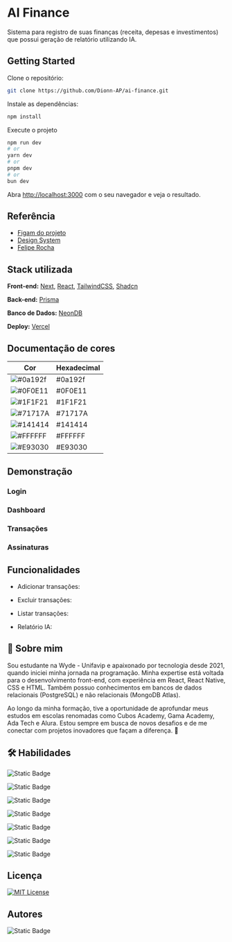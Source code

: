 # AI Finance

Sistema para registro de suas finanças (receita, depesas e investimentos) que possui geração de relatório utilizando IA.

## Getting Started

Clone o repositório:
```bash
git clone https://github.com/Dionn-AP/ai-finance.git
```

Instale as dependências:
```bash
npm install
```

Execute o projeto
```bash
npm run dev
# or
yarn dev
# or
pnpm dev
# or
bun dev
```

Abra [http://localhost:3000](http://localhost:3000) com o seu navegador e veja o resultado.


## Referência

 - [Figam do projeto](https://www.figma.com/design/hZEzXYKuYqto6DZfJSHAxs/FSW-Finance-(LIVE)-(Copy)?node-id=57-1074&p=f&t=6O6sd8KuPQRzgEgC-0)
 - [Design System](https://ui.shadcn.com/)
 - [Felipe Rocha](https://github.com/felipemotarocha)


## Stack utilizada

**Front-end:** [Next](https://nextjs.org/), [React](https://react.dev/), [TailwindCSS](https://tailwindcss.com/), [Shadcn](https://ui.shadcn.com/docs)

**Back-end:** [Prisma](https://www.prisma.io/)

**Banco de Dados:** [NeonDB](https://console.neon.tech/)

**Deploy:**  [Vercel](https://vercel.com/)

## Documentação de cores

| Cor               | Hexadecimal                                                |
| ----------------- | ---------------------------------------------------------------- |
| ![#0a192f](https://via.placeholder.com/15/55B02E?text=+)      | #0a192f |
| ![#0F0E11](https://via.placeholder.com/15/0F0E11?text=+)      |  #0F0E11 |
| ![#1F1F21](https://via.placeholder.com/15/1F1F21?text=+)       |  #1F1F21 |
| ![#71717A](https://via.placeholder.com/15/71717A?text=+)      |  #71717A |
| ![#141414](https://via.placeholder.com/15/141414?text=+)      |  #141414 |
| ![#FFFFFF](https://via.placeholder.com/15/FFFFFF?text=+)      |  #FFFFFF |
| ![#E93030](https://via.placeholder.com/15/E93030?text=+)      |  #E93030 |

## Demonstração

### Login


### Dashboard


### Transações


### Assinaturas
## Funcionalidades

- Adicionar transações:


- Excluir transações:


- Listar transações:


- Relatório IA:




## 🚀 Sobre mim
Sou estudante na Wyde - Unifavip e apaixonado por tecnologia desde 2021, quando iniciei minha jornada na programação. Minha expertise está voltada para o desenvolvimento front-end, com experiência em React, React Native, CSS e HTML. Também possuo conhecimentos em bancos de dados relacionais (PostgreSQL) e não relacionais (MongoDB Atlas).

Ao longo da minha formação, tive a oportunidade de aprofundar meus estudos em escolas renomadas como Cubos Academy, Gama Academy, Ada Tech e Alura. Estou sempre em busca de novos desafios e de me conectar com projetos inovadores que façam a diferença. 🚀


## 🛠 Habilidades
![Static Badge](https://img.shields.io/badge/Javascript-FFD700)

![Static Badge](https://img.shields.io/badge/React-1E90FF)

![Static Badge](https://img.shields.io/badge/React_Native-00BFFF)

![Static Badge](https://img.shields.io/badge/Html-A52A2A)

![Static Badge](https://img.shields.io/badge/CSS-6495ED)

![Static Badge](https://img.shields.io/badge/PostgreSQL-B8860B)

![Static Badge](https://img.shields.io/badge/TypeScript-191970)



## Licença

[![MIT License](https://img.shields.io/badge/License-MIT-green.svg)](https://choosealicense.com/licenses/mit/)


## Autores

![Static Badge](https://img.shields.io/badge/https%3A%2F%2Fgithub.com%2FDionn-AP?color=1f1f1f)



